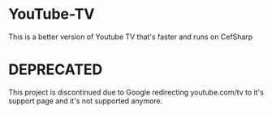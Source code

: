 # YouTube-TV
This is a better version of Youtube TV that's faster and runs on CefSharp

# DEPRECATED
This project is discontinued due to Google redirecting youtube.com/tv to it's support page and it's not supported anymore.
